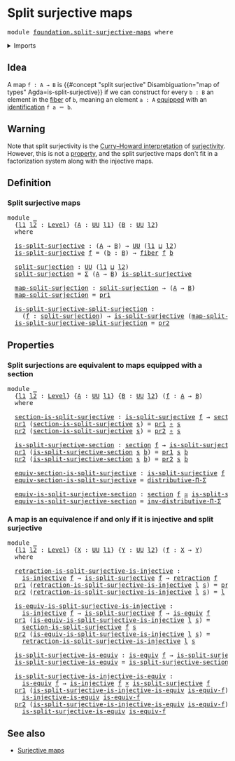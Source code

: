 # Split surjective maps

<pre class="Agda"><a id="34" class="Keyword">module</a> <a id="41" href="foundation.split-surjective-maps.html" class="Module">foundation.split-surjective-maps</a> <a id="74" class="Keyword">where</a>
</pre>
<details><summary>Imports</summary>

<pre class="Agda"><a id="130" class="Keyword">open</a> <a id="135" class="Keyword">import</a> <a id="142" href="foundation.dependent-pair-types.html" class="Module">foundation.dependent-pair-types</a>
<a id="174" class="Keyword">open</a> <a id="179" class="Keyword">import</a> <a id="186" href="foundation.universe-levels.html" class="Module">foundation.universe-levels</a>

<a id="214" class="Keyword">open</a> <a id="219" class="Keyword">import</a> <a id="226" href="foundation-core.cartesian-product-types.html" class="Module">foundation-core.cartesian-product-types</a>
<a id="266" class="Keyword">open</a> <a id="271" class="Keyword">import</a> <a id="278" href="foundation-core.equivalences.html" class="Module">foundation-core.equivalences</a>
<a id="307" class="Keyword">open</a> <a id="312" class="Keyword">import</a> <a id="319" href="foundation-core.fibers-of-maps.html" class="Module">foundation-core.fibers-of-maps</a>
<a id="350" class="Keyword">open</a> <a id="355" class="Keyword">import</a> <a id="362" href="foundation-core.function-types.html" class="Module">foundation-core.function-types</a>
<a id="393" class="Keyword">open</a> <a id="398" class="Keyword">import</a> <a id="405" href="foundation-core.injective-maps.html" class="Module">foundation-core.injective-maps</a>
<a id="436" class="Keyword">open</a> <a id="441" class="Keyword">import</a> <a id="448" href="foundation-core.retractions.html" class="Module">foundation-core.retractions</a>
<a id="476" class="Keyword">open</a> <a id="481" class="Keyword">import</a> <a id="488" href="foundation-core.sections.html" class="Module">foundation-core.sections</a>
<a id="513" class="Keyword">open</a> <a id="518" class="Keyword">import</a> <a id="525" href="foundation-core.type-theoretic-principle-of-choice.html" class="Module">foundation-core.type-theoretic-principle-of-choice</a>
</pre>
</details>

## Idea

A map `f : A → B` is
{{#concept "split surjective" Disambiguation="map of types" Agda=is-split-surjective}}
if we can construct for every `b : B` an element in the
[fiber](foundation-core.fibers-of-maps.md) of `b`, meaning an element `a : A`
[equipped](foundation.structure.md) with an
[identification](foundation-core.identity-types.md) `f a ＝ b`.

## Warning

Note that split surjectivity is the
[Curry–Howard interpretation](https://en.wikipedia.org/wiki/Curry–Howard_correspondence)
of [surjectivity](foundation.surjective-maps.md). However, this is not a
[property](foundation-core.propositions.md), and the split surjective maps don't
fit in a factorization system along with the injective maps.

## Definition

### Split surjective maps

<pre class="Agda"><a id="1355" class="Keyword">module</a> <a id="1362" href="foundation.split-surjective-maps.html#1362" class="Module">_</a>
  <a id="1366" class="Symbol">{</a><a id="1367" href="foundation.split-surjective-maps.html#1367" class="Bound">l1</a> <a id="1370" href="foundation.split-surjective-maps.html#1370" class="Bound">l2</a> <a id="1373" class="Symbol">:</a> <a id="1375" href="Agda.Primitive.html#742" class="Postulate">Level</a><a id="1380" class="Symbol">}</a> <a id="1382" class="Symbol">{</a><a id="1383" href="foundation.split-surjective-maps.html#1383" class="Bound">A</a> <a id="1385" class="Symbol">:</a> <a id="1387" href="Agda.Primitive.html#388" class="Primitive">UU</a> <a id="1390" href="foundation.split-surjective-maps.html#1367" class="Bound">l1</a><a id="1392" class="Symbol">}</a> <a id="1394" class="Symbol">{</a><a id="1395" href="foundation.split-surjective-maps.html#1395" class="Bound">B</a> <a id="1397" class="Symbol">:</a> <a id="1399" href="Agda.Primitive.html#388" class="Primitive">UU</a> <a id="1402" href="foundation.split-surjective-maps.html#1370" class="Bound">l2</a><a id="1404" class="Symbol">}</a>
  <a id="1408" class="Keyword">where</a>

  <a id="1417" href="foundation.split-surjective-maps.html#1417" class="Function">is-split-surjective</a> <a id="1437" class="Symbol">:</a> <a id="1439" class="Symbol">(</a><a id="1440" href="foundation.split-surjective-maps.html#1383" class="Bound">A</a> <a id="1442" class="Symbol">→</a> <a id="1444" href="foundation.split-surjective-maps.html#1395" class="Bound">B</a><a id="1445" class="Symbol">)</a> <a id="1447" class="Symbol">→</a> <a id="1449" href="Agda.Primitive.html#388" class="Primitive">UU</a> <a id="1452" class="Symbol">(</a><a id="1453" href="foundation.split-surjective-maps.html#1367" class="Bound">l1</a> <a id="1456" href="Agda.Primitive.html#961" class="Primitive Operator">⊔</a> <a id="1458" href="foundation.split-surjective-maps.html#1370" class="Bound">l2</a><a id="1460" class="Symbol">)</a>
  <a id="1464" href="foundation.split-surjective-maps.html#1417" class="Function">is-split-surjective</a> <a id="1484" href="foundation.split-surjective-maps.html#1484" class="Bound">f</a> <a id="1486" class="Symbol">=</a> <a id="1488" class="Symbol">(</a><a id="1489" href="foundation.split-surjective-maps.html#1489" class="Bound">b</a> <a id="1491" class="Symbol">:</a> <a id="1493" href="foundation.split-surjective-maps.html#1395" class="Bound">B</a><a id="1494" class="Symbol">)</a> <a id="1496" class="Symbol">→</a> <a id="1498" href="foundation-core.fibers-of-maps.html#938" class="Function">fiber</a> <a id="1504" href="foundation.split-surjective-maps.html#1484" class="Bound">f</a> <a id="1506" href="foundation.split-surjective-maps.html#1489" class="Bound">b</a>

  <a id="1511" href="foundation.split-surjective-maps.html#1511" class="Function">split-surjection</a> <a id="1528" class="Symbol">:</a> <a id="1530" href="Agda.Primitive.html#388" class="Primitive">UU</a> <a id="1533" class="Symbol">(</a><a id="1534" href="foundation.split-surjective-maps.html#1367" class="Bound">l1</a> <a id="1537" href="Agda.Primitive.html#961" class="Primitive Operator">⊔</a> <a id="1539" href="foundation.split-surjective-maps.html#1370" class="Bound">l2</a><a id="1541" class="Symbol">)</a>
  <a id="1545" href="foundation.split-surjective-maps.html#1511" class="Function">split-surjection</a> <a id="1562" class="Symbol">=</a> <a id="1564" href="foundation.dependent-pair-types.html#583" class="Record">Σ</a> <a id="1566" class="Symbol">(</a><a id="1567" href="foundation.split-surjective-maps.html#1383" class="Bound">A</a> <a id="1569" class="Symbol">→</a> <a id="1571" href="foundation.split-surjective-maps.html#1395" class="Bound">B</a><a id="1572" class="Symbol">)</a> <a id="1574" href="foundation.split-surjective-maps.html#1417" class="Function">is-split-surjective</a>

  <a id="1597" href="foundation.split-surjective-maps.html#1597" class="Function">map-split-surjection</a> <a id="1618" class="Symbol">:</a> <a id="1620" href="foundation.split-surjective-maps.html#1511" class="Function">split-surjection</a> <a id="1637" class="Symbol">→</a> <a id="1639" class="Symbol">(</a><a id="1640" href="foundation.split-surjective-maps.html#1383" class="Bound">A</a> <a id="1642" class="Symbol">→</a> <a id="1644" href="foundation.split-surjective-maps.html#1395" class="Bound">B</a><a id="1645" class="Symbol">)</a>
  <a id="1649" href="foundation.split-surjective-maps.html#1597" class="Function">map-split-surjection</a> <a id="1670" class="Symbol">=</a> <a id="1672" href="foundation.dependent-pair-types.html#681" class="Field">pr1</a>

  <a id="1679" href="foundation.split-surjective-maps.html#1679" class="Function">is-split-surjective-split-surjection</a> <a id="1716" class="Symbol">:</a>
    <a id="1722" class="Symbol">(</a><a id="1723" href="foundation.split-surjective-maps.html#1723" class="Bound">f</a> <a id="1725" class="Symbol">:</a> <a id="1727" href="foundation.split-surjective-maps.html#1511" class="Function">split-surjection</a><a id="1743" class="Symbol">)</a> <a id="1745" class="Symbol">→</a> <a id="1747" href="foundation.split-surjective-maps.html#1417" class="Function">is-split-surjective</a> <a id="1767" class="Symbol">(</a><a id="1768" href="foundation.split-surjective-maps.html#1597" class="Function">map-split-surjection</a> <a id="1789" href="foundation.split-surjective-maps.html#1723" class="Bound">f</a><a id="1790" class="Symbol">)</a>
  <a id="1794" href="foundation.split-surjective-maps.html#1679" class="Function">is-split-surjective-split-surjection</a> <a id="1831" class="Symbol">=</a> <a id="1833" href="foundation.dependent-pair-types.html#693" class="Field">pr2</a>
</pre>
## Properties

### Split surjections are equivalent to maps equipped with a section

<pre class="Agda"><a id="1935" class="Keyword">module</a> <a id="1942" href="foundation.split-surjective-maps.html#1942" class="Module">_</a>
  <a id="1946" class="Symbol">{</a><a id="1947" href="foundation.split-surjective-maps.html#1947" class="Bound">l1</a> <a id="1950" href="foundation.split-surjective-maps.html#1950" class="Bound">l2</a> <a id="1953" class="Symbol">:</a> <a id="1955" href="Agda.Primitive.html#742" class="Postulate">Level</a><a id="1960" class="Symbol">}</a> <a id="1962" class="Symbol">{</a><a id="1963" href="foundation.split-surjective-maps.html#1963" class="Bound">A</a> <a id="1965" class="Symbol">:</a> <a id="1967" href="Agda.Primitive.html#388" class="Primitive">UU</a> <a id="1970" href="foundation.split-surjective-maps.html#1947" class="Bound">l1</a><a id="1972" class="Symbol">}</a> <a id="1974" class="Symbol">{</a><a id="1975" href="foundation.split-surjective-maps.html#1975" class="Bound">B</a> <a id="1977" class="Symbol">:</a> <a id="1979" href="Agda.Primitive.html#388" class="Primitive">UU</a> <a id="1982" href="foundation.split-surjective-maps.html#1950" class="Bound">l2</a><a id="1984" class="Symbol">}</a> <a id="1986" class="Symbol">(</a><a id="1987" href="foundation.split-surjective-maps.html#1987" class="Bound">f</a> <a id="1989" class="Symbol">:</a> <a id="1991" href="foundation.split-surjective-maps.html#1963" class="Bound">A</a> <a id="1993" class="Symbol">→</a> <a id="1995" href="foundation.split-surjective-maps.html#1975" class="Bound">B</a><a id="1996" class="Symbol">)</a>
  <a id="2000" class="Keyword">where</a>

  <a id="2009" href="foundation.split-surjective-maps.html#2009" class="Function">section-is-split-surjective</a> <a id="2037" class="Symbol">:</a> <a id="2039" href="foundation.split-surjective-maps.html#1417" class="Function">is-split-surjective</a> <a id="2059" href="foundation.split-surjective-maps.html#1987" class="Bound">f</a> <a id="2061" class="Symbol">→</a> <a id="2063" href="foundation-core.sections.html#1373" class="Function">section</a> <a id="2071" href="foundation.split-surjective-maps.html#1987" class="Bound">f</a>
  <a id="2075" href="foundation.dependent-pair-types.html#681" class="Field">pr1</a> <a id="2079" class="Symbol">(</a><a id="2080" href="foundation.split-surjective-maps.html#2009" class="Function">section-is-split-surjective</a> <a id="2108" href="foundation.split-surjective-maps.html#2108" class="Bound">s</a><a id="2109" class="Symbol">)</a> <a id="2111" class="Symbol">=</a> <a id="2113" href="foundation.dependent-pair-types.html#681" class="Field">pr1</a> <a id="2117" href="foundation-core.function-types.html#455" class="Function Operator">∘</a> <a id="2119" href="foundation.split-surjective-maps.html#2108" class="Bound">s</a>
  <a id="2123" href="foundation.dependent-pair-types.html#693" class="Field">pr2</a> <a id="2127" class="Symbol">(</a><a id="2128" href="foundation.split-surjective-maps.html#2009" class="Function">section-is-split-surjective</a> <a id="2156" href="foundation.split-surjective-maps.html#2156" class="Bound">s</a><a id="2157" class="Symbol">)</a> <a id="2159" class="Symbol">=</a> <a id="2161" href="foundation.dependent-pair-types.html#693" class="Field">pr2</a> <a id="2165" href="foundation-core.function-types.html#455" class="Function Operator">∘</a> <a id="2167" href="foundation.split-surjective-maps.html#2156" class="Bound">s</a>

  <a id="2172" href="foundation.split-surjective-maps.html#2172" class="Function">is-split-surjective-section</a> <a id="2200" class="Symbol">:</a> <a id="2202" href="foundation-core.sections.html#1373" class="Function">section</a> <a id="2210" href="foundation.split-surjective-maps.html#1987" class="Bound">f</a> <a id="2212" class="Symbol">→</a> <a id="2214" href="foundation.split-surjective-maps.html#1417" class="Function">is-split-surjective</a> <a id="2234" href="foundation.split-surjective-maps.html#1987" class="Bound">f</a>
  <a id="2238" href="foundation.dependent-pair-types.html#681" class="Field">pr1</a> <a id="2242" class="Symbol">(</a><a id="2243" href="foundation.split-surjective-maps.html#2172" class="Function">is-split-surjective-section</a> <a id="2271" href="foundation.split-surjective-maps.html#2271" class="Bound">s</a> <a id="2273" href="foundation.split-surjective-maps.html#2273" class="Bound">b</a><a id="2274" class="Symbol">)</a> <a id="2276" class="Symbol">=</a> <a id="2278" href="foundation.dependent-pair-types.html#681" class="Field">pr1</a> <a id="2282" href="foundation.split-surjective-maps.html#2271" class="Bound">s</a> <a id="2284" href="foundation.split-surjective-maps.html#2273" class="Bound">b</a>
  <a id="2288" href="foundation.dependent-pair-types.html#693" class="Field">pr2</a> <a id="2292" class="Symbol">(</a><a id="2293" href="foundation.split-surjective-maps.html#2172" class="Function">is-split-surjective-section</a> <a id="2321" href="foundation.split-surjective-maps.html#2321" class="Bound">s</a> <a id="2323" href="foundation.split-surjective-maps.html#2323" class="Bound">b</a><a id="2324" class="Symbol">)</a> <a id="2326" class="Symbol">=</a> <a id="2328" href="foundation.dependent-pair-types.html#693" class="Field">pr2</a> <a id="2332" href="foundation.split-surjective-maps.html#2321" class="Bound">s</a> <a id="2334" href="foundation.split-surjective-maps.html#2323" class="Bound">b</a>

  <a id="2339" href="foundation.split-surjective-maps.html#2339" class="Function">equiv-section-is-split-surjective</a> <a id="2373" class="Symbol">:</a> <a id="2375" href="foundation.split-surjective-maps.html#1417" class="Function">is-split-surjective</a> <a id="2395" href="foundation.split-surjective-maps.html#1987" class="Bound">f</a> <a id="2397" href="foundation-core.equivalences.html#2554" class="Function Operator">≃</a> <a id="2399" href="foundation-core.sections.html#1373" class="Function">section</a> <a id="2407" href="foundation.split-surjective-maps.html#1987" class="Bound">f</a>
  <a id="2411" href="foundation.split-surjective-maps.html#2339" class="Function">equiv-section-is-split-surjective</a> <a id="2445" class="Symbol">=</a> <a id="2447" href="foundation-core.type-theoretic-principle-of-choice.html#2895" class="Function">distributive-Π-Σ</a>

  <a id="2467" href="foundation.split-surjective-maps.html#2467" class="Function">equiv-is-split-surjective-section</a> <a id="2501" class="Symbol">:</a> <a id="2503" href="foundation-core.sections.html#1373" class="Function">section</a> <a id="2511" href="foundation.split-surjective-maps.html#1987" class="Bound">f</a> <a id="2513" href="foundation-core.equivalences.html#2554" class="Function Operator">≃</a> <a id="2515" href="foundation.split-surjective-maps.html#1417" class="Function">is-split-surjective</a> <a id="2535" href="foundation.split-surjective-maps.html#1987" class="Bound">f</a>
  <a id="2539" href="foundation.split-surjective-maps.html#2467" class="Function">equiv-is-split-surjective-section</a> <a id="2573" class="Symbol">=</a> <a id="2575" href="foundation-core.type-theoretic-principle-of-choice.html#3347" class="Function">inv-distributive-Π-Σ</a>
</pre>
### A map is an equivalence if and only if it is injective and split surjective

<pre class="Agda"><a id="2690" class="Keyword">module</a> <a id="2697" href="foundation.split-surjective-maps.html#2697" class="Module">_</a>
  <a id="2701" class="Symbol">{</a><a id="2702" href="foundation.split-surjective-maps.html#2702" class="Bound">l1</a> <a id="2705" href="foundation.split-surjective-maps.html#2705" class="Bound">l2</a> <a id="2708" class="Symbol">:</a> <a id="2710" href="Agda.Primitive.html#742" class="Postulate">Level</a><a id="2715" class="Symbol">}</a> <a id="2717" class="Symbol">{</a><a id="2718" href="foundation.split-surjective-maps.html#2718" class="Bound">X</a> <a id="2720" class="Symbol">:</a> <a id="2722" href="Agda.Primitive.html#388" class="Primitive">UU</a> <a id="2725" href="foundation.split-surjective-maps.html#2702" class="Bound">l1</a><a id="2727" class="Symbol">}</a> <a id="2729" class="Symbol">{</a><a id="2730" href="foundation.split-surjective-maps.html#2730" class="Bound">Y</a> <a id="2732" class="Symbol">:</a> <a id="2734" href="Agda.Primitive.html#388" class="Primitive">UU</a> <a id="2737" href="foundation.split-surjective-maps.html#2705" class="Bound">l2</a><a id="2739" class="Symbol">}</a> <a id="2741" class="Symbol">(</a><a id="2742" href="foundation.split-surjective-maps.html#2742" class="Bound">f</a> <a id="2744" class="Symbol">:</a> <a id="2746" href="foundation.split-surjective-maps.html#2718" class="Bound">X</a> <a id="2748" class="Symbol">→</a> <a id="2750" href="foundation.split-surjective-maps.html#2730" class="Bound">Y</a><a id="2751" class="Symbol">)</a>
  <a id="2755" class="Keyword">where</a>

  <a id="2764" href="foundation.split-surjective-maps.html#2764" class="Function">retraction-is-split-surjective-is-injective</a> <a id="2808" class="Symbol">:</a>
    <a id="2814" href="foundation-core.injective-maps.html#990" class="Function">is-injective</a> <a id="2827" href="foundation.split-surjective-maps.html#2742" class="Bound">f</a> <a id="2829" class="Symbol">→</a> <a id="2831" href="foundation.split-surjective-maps.html#1417" class="Function">is-split-surjective</a> <a id="2851" href="foundation.split-surjective-maps.html#2742" class="Bound">f</a> <a id="2853" class="Symbol">→</a> <a id="2855" href="foundation-core.retractions.html#874" class="Function">retraction</a> <a id="2866" href="foundation.split-surjective-maps.html#2742" class="Bound">f</a>
  <a id="2870" href="foundation.dependent-pair-types.html#681" class="Field">pr1</a> <a id="2874" class="Symbol">(</a><a id="2875" href="foundation.split-surjective-maps.html#2764" class="Function">retraction-is-split-surjective-is-injective</a> <a id="2919" href="foundation.split-surjective-maps.html#2919" class="Bound">l</a> <a id="2921" href="foundation.split-surjective-maps.html#2921" class="Bound">s</a><a id="2922" class="Symbol">)</a> <a id="2924" class="Symbol">=</a> <a id="2926" href="foundation.dependent-pair-types.html#681" class="Field">pr1</a> <a id="2930" href="foundation-core.function-types.html#455" class="Function Operator">∘</a> <a id="2932" href="foundation.split-surjective-maps.html#2921" class="Bound">s</a>
  <a id="2936" href="foundation.dependent-pair-types.html#693" class="Field">pr2</a> <a id="2940" class="Symbol">(</a><a id="2941" href="foundation.split-surjective-maps.html#2764" class="Function">retraction-is-split-surjective-is-injective</a> <a id="2985" href="foundation.split-surjective-maps.html#2985" class="Bound">l</a> <a id="2987" href="foundation.split-surjective-maps.html#2987" class="Bound">s</a><a id="2988" class="Symbol">)</a> <a id="2990" class="Symbol">=</a> <a id="2992" href="foundation.split-surjective-maps.html#2985" class="Bound">l</a> <a id="2994" href="foundation-core.function-types.html#455" class="Function Operator">∘</a> <a id="2996" href="foundation.dependent-pair-types.html#693" class="Field">pr2</a> <a id="3000" href="foundation-core.function-types.html#455" class="Function Operator">∘</a> <a id="3002" href="foundation.split-surjective-maps.html#2987" class="Bound">s</a> <a id="3004" href="foundation-core.function-types.html#455" class="Function Operator">∘</a> <a id="3006" href="foundation.split-surjective-maps.html#2742" class="Bound">f</a>

  <a id="3011" href="foundation.split-surjective-maps.html#3011" class="Function">is-equiv-is-split-surjective-is-injective</a> <a id="3053" class="Symbol">:</a>
    <a id="3059" href="foundation-core.injective-maps.html#990" class="Function">is-injective</a> <a id="3072" href="foundation.split-surjective-maps.html#2742" class="Bound">f</a> <a id="3074" class="Symbol">→</a> <a id="3076" href="foundation.split-surjective-maps.html#1417" class="Function">is-split-surjective</a> <a id="3096" href="foundation.split-surjective-maps.html#2742" class="Bound">f</a> <a id="3098" class="Symbol">→</a> <a id="3100" href="foundation-core.equivalences.html#1532" class="Function">is-equiv</a> <a id="3109" href="foundation.split-surjective-maps.html#2742" class="Bound">f</a>
  <a id="3113" href="foundation.dependent-pair-types.html#681" class="Field">pr1</a> <a id="3117" class="Symbol">(</a><a id="3118" href="foundation.split-surjective-maps.html#3011" class="Function">is-equiv-is-split-surjective-is-injective</a> <a id="3160" href="foundation.split-surjective-maps.html#3160" class="Bound">l</a> <a id="3162" href="foundation.split-surjective-maps.html#3162" class="Bound">s</a><a id="3163" class="Symbol">)</a> <a id="3165" class="Symbol">=</a>
    <a id="3171" href="foundation.split-surjective-maps.html#2009" class="Function">section-is-split-surjective</a> <a id="3199" href="foundation.split-surjective-maps.html#2742" class="Bound">f</a> <a id="3201" href="foundation.split-surjective-maps.html#3162" class="Bound">s</a>
  <a id="3205" href="foundation.dependent-pair-types.html#693" class="Field">pr2</a> <a id="3209" class="Symbol">(</a><a id="3210" href="foundation.split-surjective-maps.html#3011" class="Function">is-equiv-is-split-surjective-is-injective</a> <a id="3252" href="foundation.split-surjective-maps.html#3252" class="Bound">l</a> <a id="3254" href="foundation.split-surjective-maps.html#3254" class="Bound">s</a><a id="3255" class="Symbol">)</a> <a id="3257" class="Symbol">=</a>
    <a id="3263" href="foundation.split-surjective-maps.html#2764" class="Function">retraction-is-split-surjective-is-injective</a> <a id="3307" href="foundation.split-surjective-maps.html#3252" class="Bound">l</a> <a id="3309" href="foundation.split-surjective-maps.html#3254" class="Bound">s</a>

  <a id="3314" href="foundation.split-surjective-maps.html#3314" class="Function">is-split-surjective-is-equiv</a> <a id="3343" class="Symbol">:</a> <a id="3345" href="foundation-core.equivalences.html#1532" class="Function">is-equiv</a> <a id="3354" href="foundation.split-surjective-maps.html#2742" class="Bound">f</a> <a id="3356" class="Symbol">→</a> <a id="3358" href="foundation.split-surjective-maps.html#1417" class="Function">is-split-surjective</a> <a id="3378" href="foundation.split-surjective-maps.html#2742" class="Bound">f</a>
  <a id="3382" href="foundation.split-surjective-maps.html#3314" class="Function">is-split-surjective-is-equiv</a> <a id="3411" class="Symbol">=</a> <a id="3413" href="foundation.split-surjective-maps.html#2172" class="Function">is-split-surjective-section</a> <a id="3441" href="foundation.split-surjective-maps.html#2742" class="Bound">f</a> <a id="3443" href="foundation-core.function-types.html#455" class="Function Operator">∘</a> <a id="3445" href="foundation.dependent-pair-types.html#681" class="Field">pr1</a>

  <a id="3452" href="foundation.split-surjective-maps.html#3452" class="Function">is-split-surjective-is-injective-is-equiv</a> <a id="3494" class="Symbol">:</a>
    <a id="3500" href="foundation-core.equivalences.html#1532" class="Function">is-equiv</a> <a id="3509" href="foundation.split-surjective-maps.html#2742" class="Bound">f</a> <a id="3511" class="Symbol">→</a> <a id="3513" href="foundation-core.injective-maps.html#990" class="Function">is-injective</a> <a id="3526" href="foundation.split-surjective-maps.html#2742" class="Bound">f</a> <a id="3528" href="foundation-core.cartesian-product-types.html#585" class="Function Operator">×</a> <a id="3530" href="foundation.split-surjective-maps.html#1417" class="Function">is-split-surjective</a> <a id="3550" href="foundation.split-surjective-maps.html#2742" class="Bound">f</a>
  <a id="3554" href="foundation.dependent-pair-types.html#681" class="Field">pr1</a> <a id="3558" class="Symbol">(</a><a id="3559" href="foundation.split-surjective-maps.html#3452" class="Function">is-split-surjective-is-injective-is-equiv</a> <a id="3601" href="foundation.split-surjective-maps.html#3601" class="Bound">is-equiv-f</a><a id="3611" class="Symbol">)</a> <a id="3613" class="Symbol">=</a>
    <a id="3619" href="foundation-core.injective-maps.html#2783" class="Function">is-injective-is-equiv</a> <a id="3641" href="foundation.split-surjective-maps.html#3601" class="Bound">is-equiv-f</a>
  <a id="3654" href="foundation.dependent-pair-types.html#693" class="Field">pr2</a> <a id="3658" class="Symbol">(</a><a id="3659" href="foundation.split-surjective-maps.html#3452" class="Function">is-split-surjective-is-injective-is-equiv</a> <a id="3701" href="foundation.split-surjective-maps.html#3701" class="Bound">is-equiv-f</a><a id="3711" class="Symbol">)</a> <a id="3713" class="Symbol">=</a>
    <a id="3719" href="foundation.split-surjective-maps.html#3314" class="Function">is-split-surjective-is-equiv</a> <a id="3748" href="foundation.split-surjective-maps.html#3701" class="Bound">is-equiv-f</a>
</pre>
## See also

- [Surjective maps](foundation.surjective-maps.md)
